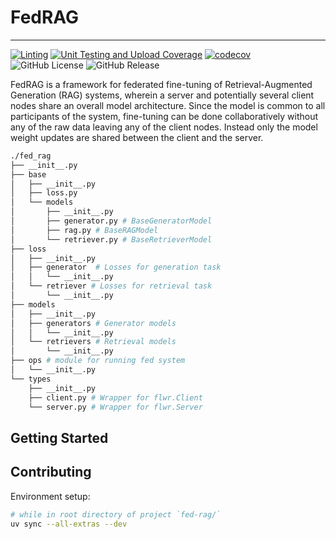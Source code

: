 # FedRAG

---------------------------------------------------------------------------------------

[![Linting](https://github.com/VectorInstitute/fed-rag/actions/workflows/lint.yml/badge.svg)](https://github.com/VectorInstitute/fed-rag/actions/workflows/lint.yml)
[![Unit Testing and Upload Coverage](https://github.com/VectorInstitute/fed-rag/actions/workflows/unit_test.yml/badge.svg)](https://github.com/VectorInstitute/fed-rag/actions/workflows/unit_test.yml)
[![codecov](https://codecov.io/github/VectorInstitute/fed-rag/graph/badge.svg?token=JjJBPckP8v)](https://codecov.io/github/VectorInstitute/fed-rag)
![GitHub License](https://img.shields.io/github/license/VectorInstitute/fed-rag)
![GitHub Release](https://img.shields.io/github/v/release/VectorInstitute/fed-rag)

FedRAG is a framework for federated fine-tuning of Retrieval-Augmented Generation
(RAG) systems, wherein a server and potentially several client nodes share an overall
model architecture. Since the model is common to all participants of the system,
fine-tuning can be done collaboratively without any of the raw data leaving any
of the client nodes. Instead only the model weight updates are shared between
the client and the server.

```sh
./fed_rag
├── __init__.py
├── base
│   ├── __init__.py
│   ├── loss.py
│   └── models
│       ├── __init__.py
│       ├── generator.py # BaseGeneratorModel
│       ├── rag.py # BaseRAGModel
│       └── retriever.py # BaseRetrieverModel
├── loss
│   ├── __init__.py
│   ├── generator  # Losses for generation task
│   │   └── __init__.py
│   └── retriever # Losses for retrieval task
│       └── __init__.py
├── models
│   ├── __init__.py
│   ├── generators # Generator models
│   │   └── __init__.py
│   └── retrievers # Retrieval models
│       └── __init__.py
├── ops # module for running fed system
│   └── __init__.py
└── types
    ├── __init__.py
    ├── client.py # Wrapper for flwr.Client
    └── server.py # Wrapper for flwr.Server
```

## Getting Started

## Contributing

Environment setup:

```sh
# while in root directory of project `fed-rag/`
uv sync --all-extras --dev
```
